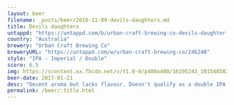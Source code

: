 ```yaml
---
layout: beer
filename: _posts/beer/2016-11-09-devils-daughters.md
title: Devils daughters
untappd: "https://untappd.com/b/urban-craft-brewing-co-devils-daughter-double-ipa/1531203"
country: "Australia"
brewery: "Urban Craft Brewing Co"
breweryURL: "https://untappd.com/w/urban-craft-brewing-co/246248"
style: "IPA - Imperial / Double"
score: 6.5
img: https://scontent.xx.fbcdn.net/v/t1.0-0/p480x480/16195243_10154858221453745_269799344588990698_n.jpg?oh=36fa902bb3aa51fe32d3435d519af2fe&oe=5905C9D7
beer-date: 2017-01-21
desc: "Decent aroma but lacks flavour. Doesn't qualify as a double IPA but still decent. Too many cheap hops I think"
permalink: /beer/:title.html
---
```

